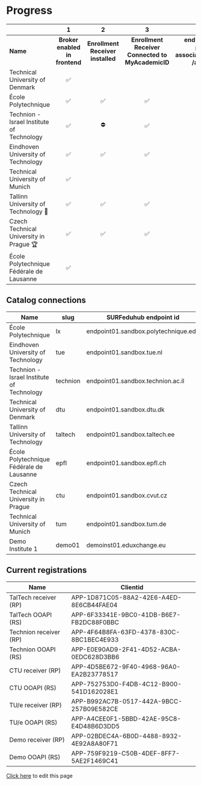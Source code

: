 # Progress

|                                           | 1                              | 2                                 | 3                                                  | 4                                                                           | 5                                             | 6                                             | 7                           | 8                           | 9                           | 10                                     | 11                                            |
|:----------------------------------------- |:------------------------------:|:---------------------------------:|:--------------------------------------------------:|:---------------------------------------------------------------------------:|:---------------------------------------------:|:---------------------------------------------:|:---------------------------:|:---------------------------:|:---------------------------:|:--------------------------------------:|:---------------------------------------------:|
| **Name**                                  | **Broker enabled in frontend** | **Enrollment Receiver installed** | **Enrollment Receiver  Connected to MyAcademicID** | **endpoints available persons/me associations/external/me  /associations/** | **Connection information in ServiceRegistry** | **OOAPI endpoints connected to MyacademicID** | **Test accounts available** | **Tested incoming student** | **Tested outgoing student** | **Receiver <-> Backend communication** | **OOAPI endpoints <-> Backend communication** |
| Technical University of Denmark           | ✅                              |                                   |                                                    |                                                                             |                                               |                                               |                             |                             |                             |                                        |                                               |
| École Polytechnique                       | ✅                              | ✅                                 | ✅                                                  | ✅                                                        | ✅                                             | ✅                                             | ⛔                            | ✅                            | ✅                            | ✅                                       | ✅                                              |
| Technion - Israel Institute of Technology | ✅                              | ⛔                                 | ✅                                                  | ✅                                                                           | ✅                                             | ✅                                             |                             |                             | ✅                           |                                        |                                               |
| Eindhoven University of Technology        | ✅                              | ✅                                 | ✅                                                  | ✅                                                                           |                                               | ✅                                             | ✅                           |                             |                             |                                        |                                               |
| Technical University of Munich            | ✅                              |                                   |                                                    |                                                                             |                                               |                                               |                             |                             |                             |                                        |                                               |
| Tallinn University of Technology  🥈      | ✅                              | ✅                                 | ✅                                                  | ✅                                                                           | ✅                                             | ✅                                             | ✅                           | ✅                           | ✅                           |                                        | ✅                                             |
| Czech Technical University in Prague 🏆   | ✅                              | ✅                                 | ✅                                                  | ✅                                                                           | ✅                                             | ✅                                             | ✅                           | ✅                           | ✅                           |                                        |                                               |
| École Polytechnique Fédérale de Lausanne  | ✅                              |                                   |                                                    |                                                                             |                                               |                                               |                             |                             |                             |                                        |                                               |

## Catalog connections

| Name                                      | slug     | SURFeduhub endpoint id               | OOAPI Base url                                         |
| ----------------------------------------- | -------- | ------------------------------------ | ------------------------------------------------------ |
| École Polytechnique                       | lx       | endpoint01.sandbox.polytechnique.edu | `https://ooapi-test.telecom-paris.fr/api/`               |
| Eindhoven University of Technology        | tue      | endpoint01.sandbox.tue.nl            | `https://tueacc-surf.osiris-link.nl/ooapi/v5`            |
| Technion - Israel Institute of Technology | technion | endpoint01.sandbox.technion.ac.il    | `https://students.technion.ac.il/local/euroteq/ooapi/v5` |
| Technical University of Denmark           | dtu      | endpoint01.sandbox.dtu.dk            | `https://test.ooapi.ait.dtu.dk/get`                      |
| Tallinn University of Technology          | taltech  | endpoint01.sandbox.taltech.ee        | `https://mars.taltech.ee/test/euroteq/api/v5`            |
| École Polytechnique Fédérale de Lausanne  | epfl     | endpoint01.sandbox.epfl.ch           | `https://cede-webapps.epfl.ch/ooapi`                     |
| Czech Technical University in Prague      | ctu      | endpoint01.sandbox.cvut.cz           | `https://du50.vc.cvut.cz/eq/resource/v5/`                |
| Technical University of Munich            | tum      | endpoint01.sandbox.tum.de            | `https://129.187.125.25/QSYSTEM_TUM/co/euroteq/api`      |
| Demo Institute 1                          | demo01   | demoinst01.eduxchange.eu             | `https://demo04.test.surfeduhub.nl`                      |

## Current registrations

| Name                   | Clientid                                 |
| ---------------------- | ---------------------------------------- |
| TalTech receiver (RP)  | APP-1D871C05-88A2-42E6-A4ED-8E6CB44FAE04 |
| TalTech OOAPI (RS)     | APP-6F33341E-9BC0-41DB-B6E7-FB2DC88F0BBC |
| Technion receiver (RP) | APP-4F64B8FA-63FD-4378-830C-8BC1BEC4E933 |
| Technion OOAPI (RS)    | APP-E0E90AD9-2F41-4D52-ACBA-0EDC628D3BB6 |
| CTU receiver (RP)      | APP-4D5BE672-9F40-4968-96A0-EA2B23778517 |
| CTU OOAPI (RS)         | APP-752753D0-F4DB-4C12-B900-541D162028E1 |
| TU/e receiver (RP)     | APP-B992AC7B-0517-442A-9BCC-257B09E582CE |
| TU/e OOAPI (RS)        | APP-A4CEE0F1-5BBD-42AE-95C8-E4D48B6D3DD5 |
| Demo receiver (RP)     | APP-02BDEC4A-6B0D-4488-8932-4E92A8A80F71 |
| Demo OOAPI (RS)        | APP-759F9219-C50B-4DEF-8FF7-5AE2F1469C41 |

[Click here](https://github.com/SURFnet/eduxchange-eu-tech-docs/edit/main/progress.md)
to edit this page
